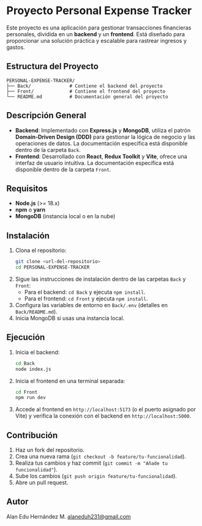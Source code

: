 # Proyecto Personal Expense Tracker

Este proyecto es una aplicación para gestionar transacciones financieras personales, dividida en un **backend** y un **frontend**. Está diseñado para proporcionar una solución práctica y escalable para rastrear ingresos y gastos.

## Estructura del Proyecto
```
PERSONAL-EXPENSE-TRACKER/
├── Back/              # Contiene el backend del proyecto
├── Front/             # Contiene el frontend del proyecto
└── README.md          # Documentación general del proyecto
```

## Descripción General
- **Backend**: Implementado con **Express.js** y **MongoDB**, utiliza el patrón **Domain-Driven Design (DDD)** para gestionar la lógica de negocio y las operaciones de datos. La documentación específica está disponible dentro de la carpeta `Back`.
- **Frontend**: Desarrollado con **React**, **Redux Toolkit** y **Vite**, ofrece una interfaz de usuario intuitiva. La documentación específica está disponible dentro de la carpeta `Front`.

## Requisitos
- **Node.js** (>= 18.x)
- **npm** o **yarn**
- **MongoDB** (instancia local o en la nube)

## Instalación
1. Clona el repositorio:
   ```bash
   git clone <url-del-repositorio>
   cd PERSONAL-EXPENSE-TRACKER
   ```
2. Sigue las instrucciones de instalación dentro de las carpetas `Back` y `Front`:
   - Para el backend: `cd Back` y ejecuta `npm install`.
   - Para el frontend: `cd Front` y ejecuta `npm install`.
3. Configura las variables de entorno en `Back/.env` (detalles en `Back/README.md`).
4. Inicia MongoDB si usas una instancia local.

## Ejecución
1. Inicia el backend:
   ```bash
   cd Back
   node index.js
   ```
2. Inicia el frontend en una terminal separada:
   ```bash
   cd Front
   npm run dev
   ```
3. Accede al frontend en `http://localhost:5173` (o el puerto asignado por Vite) y verifica la conexión con el backend en `http://localhost:5000`.

## Contribución
1. Haz un fork del repositorio.
2. Crea una nueva rama (`git checkout -b feature/tu-funcionalidad`).
3. Realiza tus cambios y haz commit (`git commit -m "Añade tu funcionalidad"`).
4. Sube los cambios (`git push origin feature/tu-funcionalidad`).
5. Abre un pull request.

## Autor
Alan Edu Hernández M.
alaneduh231@gmail.com
